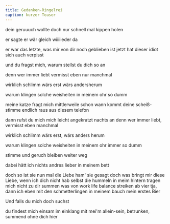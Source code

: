 ```yaml
---
title: Gedanken-Ringelrei
caption: kurzer Teaser
---
```


dein geruuuch wollte doch nur schnell mal kippen holen

er sagte er wär gleich wiiiiieder da 

er war das letzte, was mir von dir noch geblieben ist jetzt hat dieser idiot sich auch verpisst

und du fragst mich, warum stellst du dich so an 

denn wer immer liebt vermisst eben nur manchmal 

wirklich schlimm wärs erst wärs andersherum 

warum klingen solche weisheiten in meinem ohr so dumm 


meine katze fragt mich mittlerweile schon wann kommt deine scheiß-stimme endlich raus aus diesem telefon 

dann rufst du mich mich leicht angekratzt nachts an denn wer immer liebt, vermisst eben manchmal 

wirklich schlimm wärs erst, wärs anders herum 

warum klingen solche weisheiten in meinem ohr immer so dumm 

stimme und geruch bleiben weiter weg 

dabei hätt ich nichts andres lieber in meinem bett 


doch so ist sie nun mal die Liebe ham' sie gesagt doch was bringt mir diese Liebe, wenn ich dich nicht hab selbst die hummeln in meim hintern tragen mich nicht zu dir summen was von work life balance streiken ab vier tja, dann ich eben mit den schmetterlingen in meinem bauch mein erstes Bier 

Und falls du mich doch suchst 

du findest mich einsam im einklang mit mei'm allein-sein, betrunken, summend ohne dich hier
